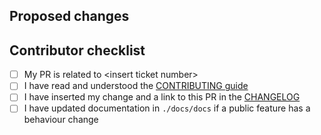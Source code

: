 ## Proposed changes

## Contributor checklist

- [ ] My PR is related to \<insert ticket number>
- [ ] I have read and understood the [CONTRIBUTING guide](https://github.com/flora-pm/flora-server/blob/development/CONTRIBUTING.md)
- [ ] I have inserted my change and a link to this PR in the [CHANGELOG](https://github.com/flora-pm/flora-server/blob/development/CHANGELOG.md)
- [ ] I have updated documentation in `./docs/docs` if a public feature has a behaviour change
